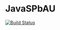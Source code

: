 # JavaSPbAU

[![Build Status](https://travis-ci.org/wackloner/JavaSPbAU.svg?branch=lazy)](https://travis-ci.org/wackloner/JavaSPbAU)